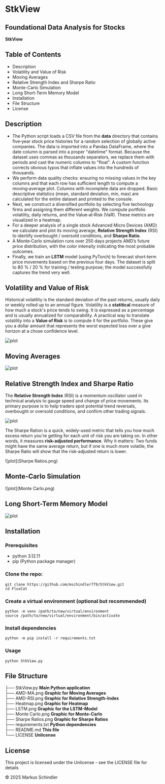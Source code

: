 # StkView

## Foundational Data Analysis for Stocks

**StkView**

## Table of Contents

* Description
* Volatility and Value of Risk
* Moving Averages
* Relative Strength Index and Sharpe Ratio
* Monte-Carlo Simulation
* Long Short-Term Memory Model
* Installation
* File Structure
* License

## Description

* The Python script loads a CSV file from the **data** directory that contains five‑year stock price histories for a random selection of globally active companies. The data is imported into a Pandas DataFrame, where the date column is parsed into a proper "datetime" format. Because the dataset uses commas as thousands separators, we replace them with periods and cast the numeric columns to "float". A custom function corrects obvious typos that inflate values into the hundreds of thousands.
* We perform data quality checks: ensuring no missing values in the key columns and that each row has sufficient length to compute a moving‑average plot. Columns with incomplete data are dropped. Basic descriptive statistics (mean, standard deviation, min, max) are calculated for the entire dataset and printed to the console.
* Next, we construct a diversified portfolio by selecting five technology firms and assigning them different weights. We compute portfolio volatility, daily returns, and the Value‑at‑Risk (VaR). These metrics are visualized in a heatmap.
* For a deeper analysis of a single stock Advanced Micro Devices (AMD) we calculate and plot its moving average, **Relative Strength Index** (RSI) to identify overbought / oversold conditions, and **Sharpe Ratio**.
* A Monte‑Carlo simulation runs over 250 days projects AMD’s future price distribution, with the color intensity indicating the most probable outcomes.
* Finally, we train an **LSTM** model (using PyTorch) to forecast short‑term price movements based on the previous four days. The dataset is split to 80 % / 20 % for training / testing purpose; the model successfully captures the trend very well.

## Volatility and Value of Risk

Historical volatility is the standard deviation of the past returns, usually daily or weekly rolled up to an annual figure. Volatility is a **statitical** measure of how much a stock's price tends to swing. It is expressed as a percentage and is usually annualized for comparability.
A practical way to translate volatility into a **Value of Risk** is to compute it for the portfolio. These give you a dollar amount that represents the worst expected loss over a give horizon at a chose confidence level.

![plot](Heatmap.png)

## Moving Averages

![plot](AMD-MA.png)

## Relative Strength Index and Sharpe Ratio

The **Relative Strength Index** (RSI) is a momentum oscillator used in technical analysis to gauge speed and change of price movements. Its primary purpose is to help traders spot potential trend reversals, overbought or oversold conditions, and confirm other trading signals.

![plot](AMD-RSI.png)

The Sharpe Ration is a quick, widely-used metric that tells you how much excess return you're getting for each unit of risk you are taking on. In other words, it measures **risk-adjusted performance**. Why it matters: Two funds might have the same average return, but if one is much more volatile, the Sharpe Ratio will show that the risk-adjusted return is lower.

![plot](Sharpe Ratios.png)

## Monte-Carlo Simulation

![plot](Monte Carlo.png)

## Long Short-Term Memory Model

![plot](LSTM.png)

## Installation

### Prerequisites

* python 3.12.11
* pip (Python package manager)
 
### Clone the repo:
```
git clone https://github.com/mschindler779/StkView.git
cd FluxCat
```

### Create a virtual environment (optional but recommended)
```
python -m venv /path/to/new/virtual/environment
source /path/to/new/virtual/environment/bin/activate
```

### Install dependencies
```
python -m pip install -r requirements.txt
```

### Usage
```
python StkView.py
```    

## File Structure

├── StkView.py **Main Python application**<br/>
├── AMD-MA.png **Graphic for Moving Averages**<br/>
├── AMD-RSI.png **Graphic for Relative Strength-Index**<br/>
├── Heatmap.png **Graphic for Heatmap**<br/>
├── LSTM.png **Graphic for the LSTM-Model**<br/>
├── Monte Carlo.png **Graphic for Monte-Carlo**<br/>
├── Sharpe Ratios.png **Graphic for Sharpe Ratios**<br/>
├── requirements.txt	**Python dependencies**<br/>
├── README.md **This file**<br/>
└── LICENSE **Unlicense**

## License

This project is licensed under the Unlicense - see the LICENSE file for details

© 2025 Markus Schindler

